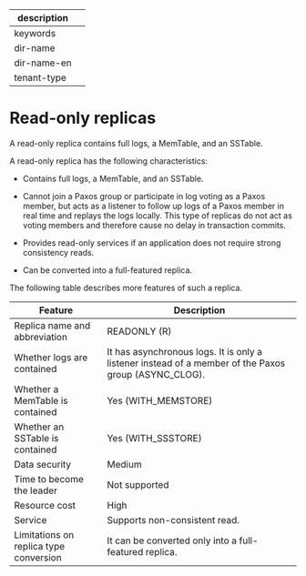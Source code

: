 |description||
|---|---|
|keywords||
|dir-name||
|dir-name-en||
|tenant-type||

# Read-only replicas

A read-only replica contains full logs, a MemTable, and an SSTable.

A read-only replica has the following characteristics:

* Contains full logs, a MemTable, and an SSTable.

* Cannot join a Paxos group or participate in log voting as a Paxos member, but acts as a listener to follow up logs of a Paxos member in real time and replays the logs locally. This type of replicas do not act as voting members and therefore cause no delay in transaction commits.

* Provides read-only services if an application does not require strong consistency reads.

* Can be converted into a full-featured replica.

The following table describes more features of such a replica.

| Feature | Description |
|----------------|-----------------------------------------------|
| Replica name and abbreviation | READONLY (R) |
| Whether logs are contained | It has asynchronous logs. It is only a listener instead of a member of the Paxos group (ASYNC_CLOG). |
| Whether a MemTable is contained | Yes (WITH_MEMSTORE) |
| Whether an SSTable is contained | Yes (WITH_SSSTORE) |
| Data security | Medium |
| Time to become the leader | Not supported |
| Resource cost | High |
| Service | Supports non-consistent read. |
| Limitations on replica type conversion | It can be converted only into a full-featured replica. |